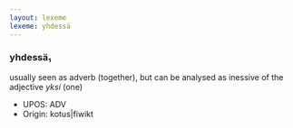 ```yaml
---
layout: lexeme
lexeme: yhdessä
---
```


###  yhdessä₁

usually seen as adverb (together), but can be analysed as inessive of the adjective *yksi* (one)
* UPOS:  ADV
* Origin:  kotus|fiwikt


